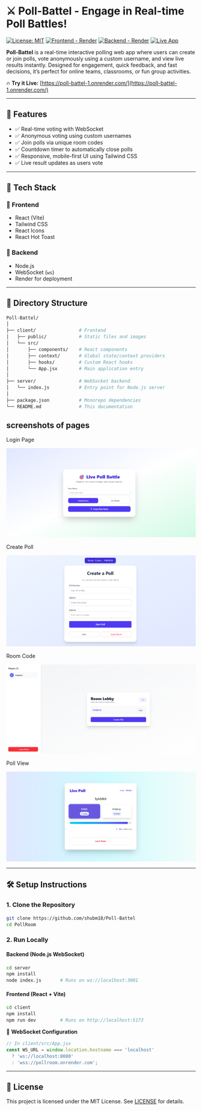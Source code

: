 # ⚔️ Poll-Battel - Engage in Real-time Poll Battles!

[![License: MIT](https://img.shields.io/badge/License-MIT-blue.svg)](https://opensource.org/licenses/MIT)
[![Frontend - Render](https://img.shields.io/badge/Deploy%20Frontend-Render-00D8FF.svg)](https://render.com)
[![Backend - Render](https://img.shields.io/badge/Deploy%20Backend-Render-00D8FF.svg)](https://render.com)
[![Live App](https://img.shields.io/badge/Live-Demo-brightgreen.svg)](https://poll-battel-1.onrender.com/)

**Poll-Battel** is a real-time interactive polling web app where users can create or join polls, vote anonymously using a custom username, and view live results instantly. Designed for engagement, quick feedback, and fast decisions, it’s perfect for online teams, classrooms, or fun group activities.

🔥 **Try it Live:** [https://poll-battel-1.onrender.com/](https://poll-battel-1.onrender.com/)

---

## 🎯 Features

- ✅ Real-time voting with WebSocket
- ✅ Anonymous voting using custom usernames
- ✅ Join polls via unique room codes
- ✅ Countdown timer to automatically close polls
- ✅ Responsive, mobile-first UI using Tailwind CSS
- ✅ Live result updates as users vote

---

## 🧱 Tech Stack

### 🔹 Frontend

- React (Vite)
- Tailwind CSS
- React Icons
- React Hot Toast

### 🔸 Backend

- Node.js
- WebSocket (`ws`)
- Render for deployment

---

## 📁 Directory Structure

```bash
Poll-Battel/
│
├── client/                # Frontend
│   ├── public/            # Static files and images
│   └── src/
│       ├── components/    # React components 
│       ├── context/       # Global state/context providers
│       ├── hooks/         # Custom React hooks
│       └── App.jsx        # Main application entry
│
├── server/                # WebSocket backend
│   └── index.js           # Entry point for Node.js server
│
├── package.json           # Monorepo dependencies
└── README.md              # This documentation
```
## screenshots of pages
Login Page

![Login Page](client/public/login.png)

Create Poll

![Create Poll](client/public/createpoll.png)


Room Code

![Create Poll](client/public/rommcode.png)

Poll View

![Poll View](client/public/pollview.png)


---

## 🛠️ Setup Instructions

### 1. Clone the Repository

```bash
git clone https://github.com/shubm18/Poll-Battel
cd PollRoom
```

### 2. Run Locally

#### Backend (Node.js WebSocket)

```bash
cd server
npm install
node index.js       # Runs on ws://localhost:3001
```

#### Frontend (React + Vite)

```bash
cd client
npm install
npm run dev         # Runs on http://localhost:5173
```

🔗 **WebSocket Configuration**

```js
// In client/src/App.jsx
const WS_URL = window.location.hostname === 'localhost'
  ? 'ws://localhost:8080'
  : 'wss://pollroom.onrender.com';
```

---

## 📄 License

This project is licensed under the MIT License. See [LICENSE](LICENSE) for details.
